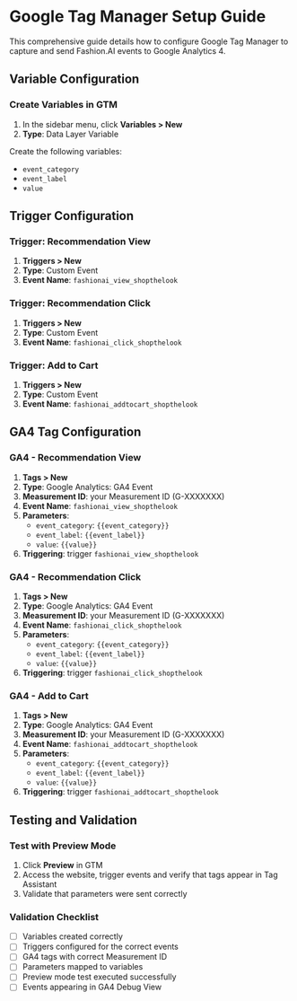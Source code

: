 # Google Tag Manager Setup Guide

This comprehensive guide details how to configure Google Tag Manager to capture and send Fashion.AI events to Google Analytics 4.

## Variable Configuration

### Create Variables in GTM

1. In the sidebar menu, click **Variables > New**
2. **Type**: Data Layer Variable

Create the following variables:
- `event_category`
- `event_label`
- `value`

## Trigger Configuration

### Trigger: Recommendation View

1. **Triggers > New**
2. **Type**: Custom Event
3. **Event Name**: `fashionai_view_shopthelook`

### Trigger: Recommendation Click

1. **Triggers > New**
2. **Type**: Custom Event
3. **Event Name**: `fashionai_click_shopthelook`

### Trigger: Add to Cart

1. **Triggers > New**
2. **Type**: Custom Event
3. **Event Name**: `fashionai_addtocart_shopthelook`

## GA4 Tag Configuration

### GA4 - Recommendation View

1. **Tags > New**
2. **Type**: Google Analytics: GA4 Event
3. **Measurement ID**: your Measurement ID (G-XXXXXXX)
4. **Event Name**: `fashionai_view_shopthelook`
5. **Parameters**:
   - `event_category`: `{{event_category}}`
   - `event_label`: `{{event_label}}`
   - `value`: `{{value}}`
6. **Triggering**: trigger `fashionai_view_shopthelook`

### GA4 - Recommendation Click

1. **Tags > New**
2. **Type**: Google Analytics: GA4 Event
3. **Measurement ID**: your Measurement ID (G-XXXXXXX)
4. **Event Name**: `fashionai_click_shopthelook`
5. **Parameters**:
   - `event_category`: `{{event_category}}`
   - `event_label`: `{{event_label}}`
   - `value`: `{{value}}`
6. **Triggering**: trigger `fashionai_click_shopthelook`

### GA4 - Add to Cart

1. **Tags > New**
2. **Type**: Google Analytics: GA4 Event
3. **Measurement ID**: your Measurement ID (G-XXXXXXX)
4. **Event Name**: `fashionai_addtocart_shopthelook`
5. **Parameters**:
   - `event_category`: `{{event_category}}`
   - `event_label`: `{{event_label}}`
   - `value`: `{{value}}`
6. **Triggering**: trigger `fashionai_addtocart_shopthelook`

## Testing and Validation

### Test with Preview Mode

1. Click **Preview** in GTM
2. Access the website, trigger events and verify that tags appear in Tag Assistant
3. Validate that parameters were sent correctly

### Validation Checklist

- [ ] Variables created correctly
- [ ] Triggers configured for the correct events
- [ ] GA4 tags with correct Measurement ID
- [ ] Parameters mapped to variables
- [ ] Preview mode test executed successfully
- [ ] Events appearing in GA4 Debug View